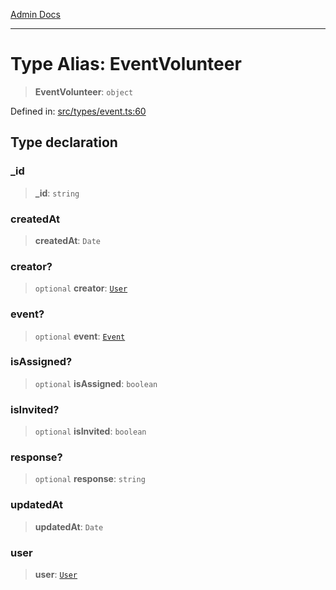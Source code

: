 [Admin Docs](/)

***

# Type Alias: EventVolunteer

> **EventVolunteer**: `object`

Defined in: [src/types/event.ts:60](https://github.com/PalisadoesFoundation/talawa-admin/blob/main/src/types/event.ts#L60)

## Type declaration

### \_id

> **\_id**: `string`

### createdAt

> **createdAt**: `Date`

### creator?

> `optional` **creator**: [`User`](../../user/type-aliases/User.md)

### event?

> `optional` **event**: [`Event`](Event.md)

### isAssigned?

> `optional` **isAssigned**: `boolean`

### isInvited?

> `optional` **isInvited**: `boolean`

### response?

> `optional` **response**: `string`

### updatedAt

> **updatedAt**: `Date`

### user

> **user**: [`User`](../../user/type-aliases/User.md)
